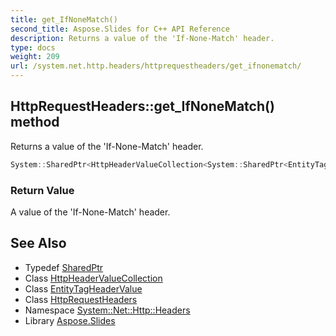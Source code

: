 ```yaml
---
title: get_IfNoneMatch()
second_title: Aspose.Slides for C++ API Reference
description: Returns a value of the 'If-None-Match' header.
type: docs
weight: 209
url: /system.net.http.headers/httprequestheaders/get_ifnonematch/
---
```

## HttpRequestHeaders::get_IfNoneMatch() method


Returns a value of the 'If-None-Match' header.

```cpp
System::SharedPtr<HttpHeaderValueCollection<System::SharedPtr<EntityTagHeaderValue>>> System::Net::Http::Headers::HttpRequestHeaders::get_IfNoneMatch()
```


### Return Value

A value of the 'If-None-Match' header.

## See Also

* Typedef [SharedPtr](../../../system/sharedptr/)
* Class [HttpHeaderValueCollection](../../httpheadervaluecollection/)
* Class [EntityTagHeaderValue](../../entitytagheadervalue/)
* Class [HttpRequestHeaders](../)
* Namespace [System::Net::Http::Headers](../../)
* Library [Aspose.Slides](../../../)